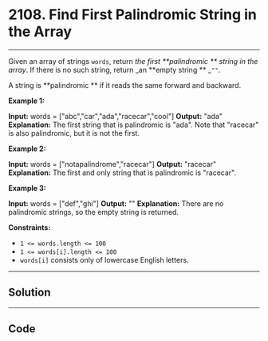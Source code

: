 # 2108. Find First Palindromic String in the Array

---

Given an array of strings `words`, return _the first **palindromic ** string in the array_. If there is no such string, return _an **empty string ** _`""`.

A string is **palindromic ** if it reads the same forward and backward.

 

**Example 1:**


**Input:** words = ["abc","car","ada","racecar","cool"]
**Output:** "ada"
**Explanation:** The first string that is palindromic is "ada".
Note that "racecar" is also palindromic, but it is not the first.


**Example 2:**


**Input:** words = ["notapalindrome","racecar"]
**Output:** "racecar"
**Explanation:** The first and only string that is palindromic is "racecar".


**Example 3:**


**Input:** words = ["def","ghi"]
**Output:** ""
**Explanation:** There are no palindromic strings, so the empty string is returned.


 

**Constraints:**

  * `1 <= words.length <= 100`
  * `1 <= words[i].length <= 100`
  * `words[i]` consists only of lowercase English letters.

---

## Solution



---

## Code
```python


```
